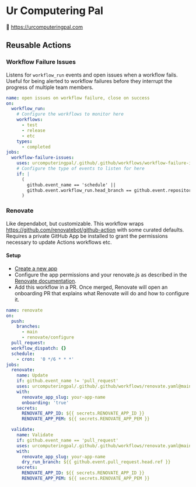 # Ur Computering Pal

:wave: https://urcomputeringpal.com

## Reusable Actions

### Workflow Failure Issues

Listens for `workflow_run` events and open issues when a workflow fails. Useful for being alerted to workflow failures before they interrupt the progress of multiple team members.

```yaml
name: open issues on workflow failure, close on success
on:
  workflow_run:
    # Configure the workflows to monitor here
    workflows:
      - test
      - release
      - etc
    types:
      - completed
jobs:
  workflow-failure-issues:
    uses: urcomputeringpal/.github/.github/workflows/workflow-failure-issues.yaml@main
    # Configure the type of events to listen for here
    if: |
      (
        github.event_name == 'schedule' ||
        github.event.workflow_run.head_branch == github.event.repository.default_branch
      )
```

### Renovate

Like dependabot, but customizable. This workflow wraps https://github.com/renovatebot/github-action with some curated defaults. Requires a private GitHub App be installed to grant the permissions necessary to update Actions workflows etc.

#### Setup

- [Create a new app](https://docs.github.com/en/developers/apps/creating-a-github-app)
- Configure the app permissions and your renovate.js as described in the [Renovate documentation](https://docs.renovatebot.com/modules/platform/github/#running-as-a-github-app).
- Add this workflow in a PR. Once merged, Renovate will open an onboarding PR that explains what Renovate will do and how to configure it.

```yaml
name: renovate
on:
  push:
    branches:
      - main
      - renovate/configure
  pull_request:
  workflow_dispatch: {}
  schedule:
    - cron:  '0 */6 * * *'
jobs:
  renovate:
    name: Update
    if: github.event_name != 'pull_request'
    uses: urcomputeringpal/.github/.github/workflows/renovate.yaml@main
    with:
      renovate_app_slug: your-app-name
      onboarding: 'true'
    secrets:
      RENOVATE_APP_ID: ${{ secrets.RENOVATE_APP_ID }}
      RENOVATE_APP_PEM: ${{ secrets.RENOVATE_APP_PEM }}

  validate:
    name: Validate
    if: github.event_name == 'pull_request'
    uses: urcomputeringpal/.github/.github/workflows/renovate.yaml@main
    with:
      renovate_app_slug: your-app-name
      dry_run_branch: ${{ github.event.pull_request.head.ref }}
    secrets:
      RENOVATE_APP_ID: ${{ secrets.RENOVATE_APP_ID }}
      RENOVATE_APP_PEM: ${{ secrets.RENOVATE_APP_PEM }}
```
